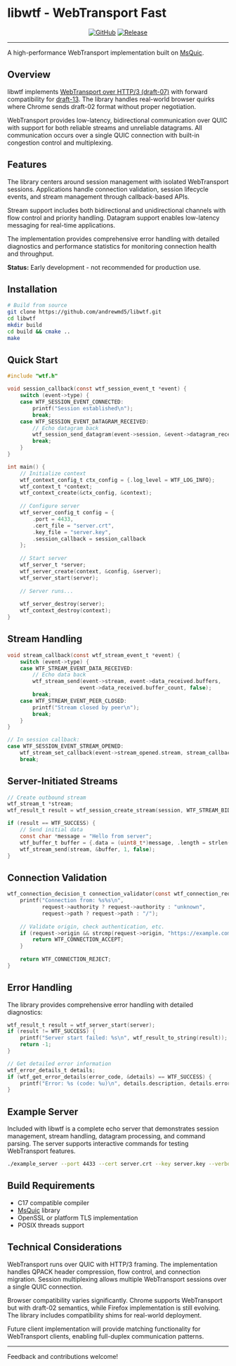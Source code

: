 # libwtf - WebTransport Fast

<p align="center">
  <a href="https://github.com/andrewmd5/libwtf"><img alt="GitHub" src="https://img.shields.io/github/stars/andrewmd5/libwtf?style=flat-square" /></a>
  <a href="https://github.com/andrewmd5/libwtf/releases"><img alt="Release" src="https://img.shields.io/github/v/release/andrewmd5/libwtf?style=flat-square" /></a>
</p>

---

A high-performance WebTransport implementation built on [MsQuic](https://github.com/microsoft/msquic).

## Overview

libwtf implements [WebTransport over HTTP/3 (draft-07)](https://datatracker.ietf.org/doc/html/draft-ietf-webtrans-http3-07) with forward compatibility for [draft-13](https://datatracker.ietf.org/doc/draft-ietf-webtrans-http3/). The library handles real-world browser quirks where Chrome sends draft-02 format without proper negotiation.

WebTransport provides low-latency, bidirectional communication over QUIC with support for both reliable streams and unreliable datagrams. All communication occurs over a single QUIC connection with built-in congestion control and multiplexing.

## Features

The library centers around session management with isolated WebTransport sessions. Applications handle connection validation, session lifecycle events, and stream management through callback-based APIs.

Stream support includes both bidirectional and unidirectional channels with flow control and priority handling. Datagram support enables low-latency messaging for real-time applications.

The implementation provides comprehensive error handling with detailed diagnostics and performance statistics for monitoring connection health and throughput.

**Status:** Early development - not recommended for production use.

## Installation

```bash
# Build from source
git clone https://github.com/andrewmd5/libwtf.git
cd libwtf
mkdir build 
cd build && cmake ..
make
```

## Quick Start

```c
#include "wtf.h"

void session_callback(const wtf_session_event_t *event) {
    switch (event->type) {
    case WTF_SESSION_EVENT_CONNECTED:
        printf("Session established\n");
        break;
    case WTF_SESSION_EVENT_DATAGRAM_RECEIVED:
        // Echo datagram back
        wtf_session_send_datagram(event->session, &event->datagram_received.data);
        break;
    }
}

int main() {
    // Initialize context
    wtf_context_config_t ctx_config = {.log_level = WTF_LOG_INFO};
    wtf_context_t *context;
    wtf_context_create(&ctx_config, &context);
    
    // Configure server
    wtf_server_config_t config = {
        .port = 4433,
        .cert_file = "server.crt",
        .key_file = "server.key", 
        .session_callback = session_callback
    };
    
    // Start server
    wtf_server_t *server;
    wtf_server_create(context, &config, &server);
    wtf_server_start(server);
    
    // Server runs...
    
    wtf_server_destroy(server);
    wtf_context_destroy(context);
}
```

## Stream Handling

```c
void stream_callback(const wtf_stream_event_t *event) {
    switch (event->type) {
    case WTF_STREAM_EVENT_DATA_RECEIVED:
        // Echo data back
        wtf_stream_send(event->stream, event->data_received.buffers,
                       event->data_received.buffer_count, false);
        break;
    case WTF_STREAM_EVENT_PEER_CLOSED:
        printf("Stream closed by peer\n");
        break;
    }
}

// In session callback:
case WTF_SESSION_EVENT_STREAM_OPENED:
    wtf_stream_set_callback(event->stream_opened.stream, stream_callback);
    break;
```

## Server-Initiated Streams

```c
// Create outbound stream
wtf_stream_t *stream;
wtf_result_t result = wtf_session_create_stream(session, WTF_STREAM_BIDIRECTIONAL, &stream);

if (result == WTF_SUCCESS) {
    // Send initial data
    const char *message = "Hello from server";
    wtf_buffer_t buffer = {.data = (uint8_t*)message, .length = strlen(message)};
    wtf_stream_send(stream, &buffer, 1, false);
}
```

## Connection Validation

```c
wtf_connection_decision_t connection_validator(const wtf_connection_request_t *request, void *user_data) {
    printf("Connection from: %s%s\n", 
           request->authority ? request->authority : "unknown",
           request->path ? request->path : "/");
    
    // Validate origin, check authentication, etc.
    if (request->origin && strcmp(request->origin, "https://example.com") == 0) {
        return WTF_CONNECTION_ACCEPT;
    }
    
    return WTF_CONNECTION_REJECT;
}
```

## Error Handling

The library provides comprehensive error handling with detailed diagnostics:

```c
wtf_result_t result = wtf_server_start(server);
if (result != WTF_SUCCESS) {
    printf("Server start failed: %s\n", wtf_result_to_string(result));
    return -1;
}

// Get detailed error information
wtf_error_details_t details;
if (wtf_get_error_details(error_code, &details) == WTF_SUCCESS) {
    printf("Error: %s (code: %u)\n", details.description, details.error_code);
}
```

## Example Server

Included with libwtf is a complete echo server that demonstrates session management, stream handling, datagram processing, and command parsing. The server supports interactive commands for testing WebTransport features.

```bash
./example_server --port 4433 --cert server.crt --key server.key --verbose
```

## Build Requirements

- C17 compatible compiler
- [MsQuic](https://github.com/microsoft/msquic) library
- OpenSSL or platform TLS implementation
- POSIX threads support

## Technical Considerations

WebTransport runs over QUIC with HTTP/3 framing. The implementation handles QPACK header compression, flow control, and connection migration. Session multiplexing allows multiple WebTransport sessions over a single QUIC connection.

Browser compatibility varies significantly. Chrome supports WebTransport but with draft-02 semantics, while Firefox implementation is still evolving. The library includes compatibility shims for real-world deployment.

Future client implementation will provide matching functionality for WebTransport clients, enabling full-duplex communication patterns.

---

Feedback and contributions welcome!